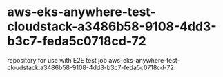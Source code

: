 # aws-eks-anywhere-test-cloudstack-a3486b58-9108-4dd3-b3c7-feda5c0718cd-72
repository for use with E2E test job aws-eks-anywhere-test-cloudstack:a3486b58-9108-4dd3-b3c7-feda5c0718cd-72
